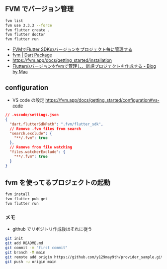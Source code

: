 ## FVM でバージョン管理
```bash
fvm list
fvm use 3.3.3 --force
fvm flutter create .
fvm flutter doctor
fvm flutter run
```
- [FVMでFlutter SDKのバージョンをプロジェクト毎に管理する](https://zenn.dev/riscait/articles/flutter-version-management)
- [fvm | Dart Package](https://pub.dev/packages/fvm)
- https://fvm.app/docs/getting_started/installation
- [Flutterのバージョンをfvmで管理し、新規プロジェクトを作成する - Blog by Maa](https://maa-desu.com/posts/fvm-flutter)

## configuration
- VS code の設定
https://fvm.app/docs/getting_started/configuration#vs-code


```json
// .vscode/settings.json
{
  "dart.flutterSdkPath": ".fvm/flutter_sdk",
  // Remove .fvm files from search
  "search.exclude": {
    "**/.fvm": true
  },
  // Remove from file watching
  "files.watcherExclude": {
    "**/.fvm": true
  }
}
```

## fvm を使ってるプロジェクトの起動
```bash
fvm install
fvm flutter pub get
fvm flutter run 
```

### メモ
- github でリポジトリ作成後はそれに従う
```bash
git init
git add README.md
git commit -m "first commit"
git branch -M main
git remote add origin https://github.com/y129may9th/provider_sample.git
git push -u origin main
```
